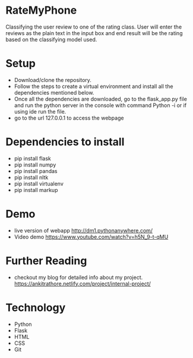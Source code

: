 # RateMyPhone
Classifying the user review to one of the rating class. User will enter the reviews as the plain text in the input box and end result will be the rating based on the classifying model used.

# Setup
- Download/clone the repository.
- Follow the steps to create a virtual environment and install all the dependencies mentioned below.
- Once all the dependencies are downloaded, go to the flask_app.py file and run the python server in the console with command Python -i or if using ide run the file.
- go to the url 127.0.0.1 to access the webpage

# Dependencies to install
- pip install flask
- pip install numpy
- pip install pandas
- pip install nltk
- pip install virtualenv
- pip install markup

# Demo
- live version of webapp http://dm1.pythonanywhere.com/
- Video demo https://www.youtube.com/watch?v=h5N_9-t-qMU

# Further Reading
- checkout my blog for detailed info about my project. https://ankitrathore.netlify.com/project/internal-project/

# Technology
- Python
- Flask
- HTML
- CSS
- Git
